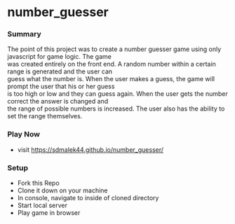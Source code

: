 # number_guesser 
  
### Summary  

The point of this project was to create a number guesser game using only javascript for game logic. The game  
was created entirely on the front end. A random number within a certain range is generated and the user can  
guess what the number is. When the user makes a guess, the game will prompt the user that his or her guess  
is too high or low and they can guess again. When the user gets the number correct the answer is changed and  
the range of possible numbers is increased. The user also has the ability to set the range themselves.  
  
  
### Play Now  
* visit https://sdmalek44.github.io/number_guesser/  
  
### Setup  
* Fork this Repo  
* Clone it down on your machine  
* In console, navigate to inside of cloned directory  
* Start local server
* Play game in browser

